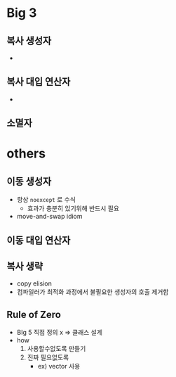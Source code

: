 
# Big 3

## 복사 생성자
-  

## 복사 대입 연산자 
- 

## 소멸자

# others

## 이동 생성자 
- 항상 `noexcept` 로 수식
	- 효과가 충분히 있기위해 반드시 필요
- move-and-swap idiom

## 이동 대입 연산자


## 복사 생략
- copy elision
- 컴파일러가 최적화 과정에서 불필요한 생성자의 호출 제거함



## Rule of Zero
-  BIg 5 직접 정의 x => 클래스 설계
- how
	1. 사용할수없도록 만들기
	2. 진짜 필요없도록
		-  ex) vector 사용